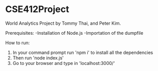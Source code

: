 # CSE412Project

World Analytics Project by Tommy Thai, and Peter Kim.

Prerequisites:
-Installation of Node.js
-Importation of the dumpfile

How to run:
1. In your command prompt run 'npm i' to install all the dependencies
1. Then run 'node index.js'
2. Go to your browser and type in 'localhost:3000/'

